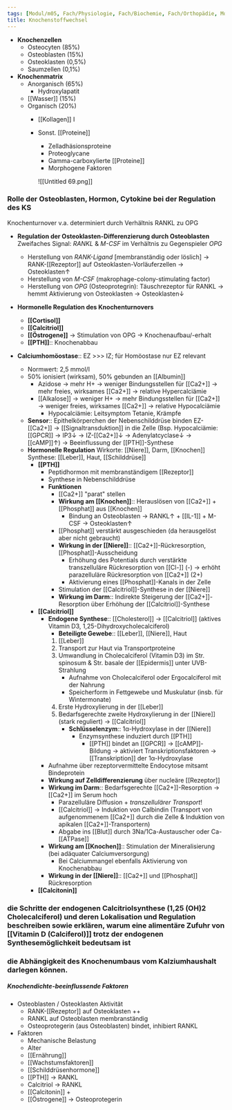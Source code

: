 ```yaml
---
tags: [Modul/m05, Fach/Physiologie, Fach/Biochemie, Fach/Orthopädie, Modul/m10]
title: Knochenstoffwechsel
---
```

- **Knochenzellen**
    - Osteocyten (85%)
    - Osteoblasten (15%)
    - Osteoklasten (0,5%)
    - Saumzellen (0,1%)
- **Knochenmatrix**
    - Anorganisch (65%)
        - Hydroxylapatit
    - [[Wasser]] (15%)
    - Organisch (20%)
        - [[Kollagen]] I
        - Sonst. [[Proteine]]
            - Zelladhäsionsproteine
            - Proteoglycane
            - Gamma-carboxylierte [[Proteine]]
            - Morphogene Faktoren

            ![[Untitled 69.png]]

### Rolle der Osteoblasten, Hormon, Cytokine bei der Regulation des KS

Knochenturnover v.a. determiniert durch Verhältnis RANKL zu OPG

- **Regulation der Osteoklasten-Differenzierung durch Osteoblasten**
Zweifaches Signal: *RANKL* & *M-CSF* im Verhältnis zu Gegenspieler *OPG*
    - Herstellung von *RANK-Ligand* [membranständig oder löslich] → RANK-[[Rezeptor]] auf Osteoklasten-Vorläuferzellen → Osteoklasten↑
    - Herstellung von *M-CSF* (makrophage-colony-stimulating factor)
    - Herstellung von *OPG* (Osteoprotegrin): Täuschrezeptor für RANKL → hemmt Aktivierung von Osteoklasten → Osteoklasten↓
- **Hormonelle Regulation des Knochenturnovers**
    - **[[Cortisol]]**
    - **[[Calcitriol]]**
    - **[[Östrogene]]** → Stimulation von OPG → Knochenaufbau/-erhalt
    - **[[PTH]]**:: Knochenabbau

- **Calciumhomöostase**:: EZ >>> IZ; für Homöostase nur EZ relevant
    - Normwert: 2,5 mmol/l
    - 50% ionisiert (wirksam), 50% gebunden an [[Albumin]]
        - Azidose → mehr H+ → weniger Bindungsstellen für [[Ca2+]] → mehr freies, wirksames [[Ca2+]] → relative Hypercalciämie
        - [[Alkalose]] → weniger H+ → mehr Bindungsstellen für [[Ca2+]] → weniger freies, wirksames [[Ca2+]] → relative Hypocalciämie
            - Hypocalciämie: Leitsymptom Tetanie, Krämpfe
    - **Sensor**:: Epithelkörperchen der Nebenschilddrüse binden EZ-[[Ca2+]] → [[Signaltransduktion]] in die Zelle (Bsp. Hypocalciämie: [[GPCR]] → IP3↓ → IZ-[[Ca2+]]↓ → Adenylatcyclase↓ → [[cAMP]]↑) → Beeinflussung der [[PTH]]-Synthese
    - **Hormonelle Regulation**
    Wirkorte: [[Niere]], Darm, [[Knochen]]
    Synthese: [[Leber]], Haut, [[Schilddrüse]]
        - **[[PTH]]**
            - Peptidhormon mit membranständigem [[Rezeptor]]
            - Synthese in Nebenschilddrüse
            - **Funktionen**
                - [[Ca2+]] "parat" stellen
                - **Wirkung am [[Knochen]]**:: Herauslösen von [[Ca2+]] + [[Phosphat]] aus [[Knochen]]
                    - Bindung an Osteoblasten → RANKL↑ + [[IL-1]] + M-CSF → Osteoklasten↑
                - [[Phosphat]] verstärkt ausgeschieden (da herausgelöst aber nicht gebraucht)
                - **Wirkung in der [[Niere]]**:: [[Ca2+]]-Rückresorption, [[Phosphat]]-Ausscheidung
                    - Erhöhung des Potentials durch verstärkte transzelluläre Rückresorption von [[Cl-]] (-) → erhöht parazelluläre Rückresorption von [[Ca2+]] (2+)
                    - Aktivierung eines [[Phosphat]]-Kanals in der Zelle
                - Stimulation der [[Calcitriol]]-Synthese in der [[Niere]]
                - **Wirkung im Darm**:: Indirekte Steigerung der [[Ca2+]]-Resorption über Erhöhung der [[Calcitriol]]-Synthese
        - **[[Calcitriol]]**
            - **Endogene Synthese**:: [[Cholesterol]] → [[Calcitriol]] (aktives Vitamin D3, 1,25-Dihydroxycholecalciferol)
                - **Beteiligte Gewebe**:: [[Leber]], [[Niere]], Haut
                1. [[Leber]]
                2. Transport zur Haut via Transportproteine
                3. Umwandlung in Cholecalciferol (Vitamin D3) im Str. spinosum & Str. basale der [[Epidermis]] unter UVB-Strahlung
                    - Aufnahme von Cholecalciferol oder Ergocalciferol mit der Nahrung
                    - Speicherform in Fettgewebe und Muskulatur (insb. für Wintermonate)
                4. Erste Hydroxylierung in der [[Leber]]
                5. Bedarfsgerechte zweite Hydroxylierung in der [[Niere]] (stark reguliert) → [[Calcitriol]]
                    - **Schlüsselenzym**:: 1α-Hydroxylase in der [[Niere]]
                        - Enzymsynthese induziert durch [[PTH]]
                            - [[PTH]] bindet an [[GPCR]] → [[cAMP]]-Bildung → aktiviert Transkriptionsfaktoren → [[Transkription]] der 1α-Hydroxylase
            - Aufnahme über rezeptorvermittelte Endocytose mitsamt Bindeprotein
            - **Wirkung auf Zelldifferenzierung** über nucleäre [[Rezeptor]]
            - **Wirkung im Darm**:: Bedarfsgerechte [[Ca2+]]-Resorption → [[Ca2+]] im Serum hoch
                - Parazelluläre Diffusion + *transzellulärer Transport*!
                - [[Calcitriol]] → Induktion von Calbindin (Transport von aufgenommenem [[Ca2+]] durch die Zelle & Induktion von apikalen [[Ca2+]]-Transportern)
                - Abgabe ins [[Blut]] durch 3Na/1Ca-Austauscher oder Ca-[[ATPase]]
            - **Wirkung am [[Knochen]]**:: Stimulation der Mineralisierung (bei adäquater Calciumversorgung)
                - Bei Calciummangel ebenfalls Aktivierung von Knochenabbau
            - **Wirkung in der [[Niere]]**:: [[Ca2+]] und [[Phosphat]] Rückresorption
        - **[[Calcitonin]]**

### die Schritte der endogenen Calcitriolsynthese (1,25 (OH)2 Cholecalciferol) und deren Lokalisation und Regulation beschreiben sowie erklären, warum eine alimentäre Zufuhr von [[Vitamin D (Calciferol)]] trotz der endogenen Synthesemöglichkeit bedeutsam ist

### die Abhängigkeit des Knochenumbaus vom Kalziumhaushalt darlegen können.


##### Knochendichte-beeinflussende Faktoren
- Osteoblasten / Osteoklasten Aktivität
	- RANK-[[Rezeptor]] auf Osteoklasten ++
	- RANKL auf Osteoblasten membranständig
	- Osteoprotegerin (aus Osteoblasten) bindet, inhibiert RANKL
- Faktoren
	- Mechanische Belastung
	- Alter
	- [[Ernährung]]
	- [[Wachstumsfaktoren]]
	- [[Schilddrüsenhormone]]
	- [[PTH]] → RANKL
	- Calcitriol → RANKL
	- [[Calcitonin]] +
	- [[Östrogene]] → Osteoprotegerin
